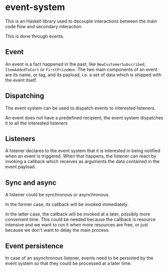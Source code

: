 # event-system

This is an Haskell library used to decouple interactions between the main code flow and secondary interaction.

This is done through events.

## Event

An event is a fact happened in the past, like `NewCustomerSubscribed`, `ItemAddedToCart` or `FirstPrizeWon`.
The two main components of an event are its name, or tag, and its payload, i.e. a set of data which is shipped with the event itself.

## Dispatching

The event system can be used to dispatch events to interested listeners.

An event does not have a predefined recipient, the event system dispatches it to all the interested listeners

## Listeners

A listener declares to the event system that it is interested in being notified when an event is triggered. When that happens, the listener can react by invoking a callback which receives as arguments the data contained in the event payload.

## Sync and async

A listener could be synchronous or asynchronous.

In the former case, its callback will be invoked immediately.

In the latter case, the callback will be invoked at a later, possibly more convenient time. This could be needed because the callback is resource intensive and we want to run it when more resources are free, or just because we don't want to delay the main process.

## Event persistence

In case of an asynchronous listener, events need to be persisted by the event system so that they could be processed at a later time.
